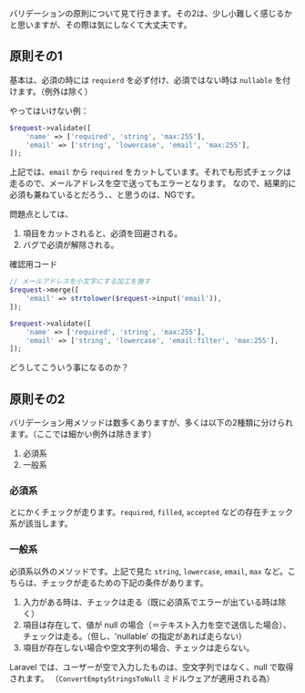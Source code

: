 バリデーションの原則について見て行きます。その2は、少し小難しく感じるかと思いますが、その際は気にしなくて大丈夫です。

## 原則その1
基本は、必須の時には `requierd` を必ず付け、必須ではない時は `nullable` を付けます。（例外は除く）

やってはいけない例：
```php
$request->validate([
	'name' => ['required', 'string', 'max:255'],
	'email' => ['string', 'lowercase', 'email', 'max:255'],
]);
```

上記では、`email` から `required` をカットしています。それでも形式チェックは走るので、メールアドレスを空で送ってもエラーとなります。
なので、結果的に必須も兼ねているとだろう、、と思うのは、NGです。

問題点としては、
1. 項目をカットされると、必須を回避される。
2. バグで必須が解除される。

確認用コード
```php
// メールアドレスを小文字にする加工を施す
$request->merge([
    'email' => strtolower($request->input('email')),
]);

$request->validate([
    'name' => ['required', 'string', 'max:255'],
    'email' => ['string', 'lowercase', 'email:filter', 'max:255'],
]);
```

どうしてこういう事になるのか？

## 原則その2
バリデーション用メソッドは数多くありますが、多くは以下の2種類に分けられます。（ここでは細かい例外は除きます）

1. 必須系
2. 一般系

### 必須系
とにかくチェックが走ります。`required`, `filled`, `accepted` などの存在チェック系が該当します。

### 一般系
必須系以外のメソッドです。上記で見た `string`, `lowercase`, `email`, `max` など。こちらは、チェックが走るための下記の条件があります。

1. 入力がある時は、チェックは走る（既に必須系でエラーが出ている時は除く）
2. 項目は存在して、値が null の場合（＝テキスト入力を空で送信した場合）、チェックは走る。（但し、'nullable' の指定があれば走らない）
3. 項目が存在しない場合や空文字列の場合、チェックは走らない。

Laravel では、ユーザーが空で入力したものは、空文字列ではなく、null で取得されます。
（`ConvertEmptyStringsToNull` ミドルウェアが適用される為）